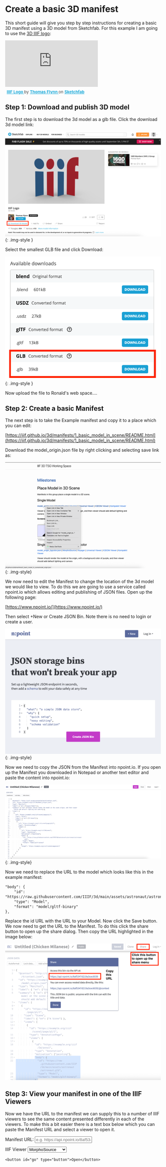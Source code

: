 <style>
  .img-style {
    width: 70%;
    display: block;
    margin: 1rem auto;
    max-width: 100%;
    height: auto;
    box-shadow: 0 12px 28px rgba(0,0,0,.18), 0 2px 8px rgba(0,0,0,.12);
    border-radius: 8px;
  }
</style>

# Create a basic 3D manifest 

This short guide will give you step by step instructions for creating a basic 3D manifest using a 3D model from Sketchfab. For this example I am going to use the [3D IIIF logo](https://skfb.ly/6SWEH):

<div class="sketchfab-embed-wrapper"> <iframe title="IIIF Logo" frameborder="0" allowfullscreen mozallowfullscreen="true" webkitallowfullscreen="true" allow="autoplay; fullscreen; xr-spatial-tracking" xr-spatial-tracking execution-while-out-of-viewport execution-while-not-rendered web-share src="https://sketchfab.com/models/5202e71e7b814fdb988a2b4cc070c370/embed"> </iframe> <p style="font-size: 13px; font-weight: normal; margin: 5px; color: #4A4A4A;"> <a href="https://sketchfab.com/3d-models/iiif-logo-5202e71e7b814fdb988a2b4cc070c370?utm_medium=embed&utm_campaign=share-popup&utm_content=5202e71e7b814fdb988a2b4cc070c370" target="_blank" rel="nofollow" style="font-weight: bold; color: #1CAAD9;"> IIIF Logo </a> by <a href="https://sketchfab.com/nebulousflynn?utm_medium=embed&utm_campaign=share-popup&utm_content=5202e71e7b814fdb988a2b4cc070c370" target="_blank" rel="nofollow" style="font-weight: bold; color: #1CAAD9;"> Thomas Flynn </a> on <a href="https://sketchfab.com?utm_medium=embed&utm_campaign=share-popup&utm_content=5202e71e7b814fdb988a2b4cc070c370" target="_blank" rel="nofollow" style="font-weight: bold; color: #1CAAD9;">Sketchfab</a></p></div>

## Step 1: Download and publish 3D model

The first step is to download the 3d model as a glb file. Click the download 3d model link:

![Click download 3d model](imgs/download.png){: .img-style }

Select the smallest GLB file and click Download:

![Select smallest GLB](imgs/select_glb.png){: .img-style }

Now upload the file to Ronald's web space....

## Step 2: Create a basic Manifest

The next step is to take the Example manifest and copy it to a place which you can edit:

[https://iiif.github.io/3d/manifests/1_basic_model_in_scene/README.html](https://iiif.github.io/3d/manifests/1_basic_model_in_scene/README.html)

Download the model_origin.json file by right clicking and selecting save link as:

![Save manifest](imgs/save_manifest.png){: .img-style}

We now need to edit the Manifest to change the location of the 3d model we would like to view. To do this we are going to use a service called npoint.io which allows editing and publishing of JSON files. Open up the following page:

[https://www.npoint.io/](https://www.npoint.io/)

Then select +New or Create JSON Bin. Note there is no need to login or create a user. 

![Create new JSON object using npoint.io](imgs/npoint.png){: .img-style}

Now we need to copy the JSON from the Manifest into npoint.io. If you open up the Manifest you downloaded in Notepad or another text editor and paste the content into npoint.io:

![Npoint.io showing the Manifest json](imgs/npoint-json.png){: .img-style}

Now we need to replace the URL to the model which looks like this in the example manifest:

```
"body": {
    "id": "https://raw.githubusercontent.com/IIIF/3d/main/assets/astronaut/astronaut.glb",
    "type": "Model",
    "format": "model/gltf-binary"
},
```

Replace the id URL with the URL to your Model. Now click the Save button. We now need to get the URL to the Manifest. To do this click the share button to open up the share dialog. Then copy the URL highlighted in the image below:

![Click share button then copy the API URL](imgs/npoint-share.png)


## Step 3: View your manifest in one of the IIIF Viewers

Now we have the URL to the manifest we can supply this to a number of IIIF viewers to see the same content presented differently in each of the viewers. To make this a bit easier there is a text box below which you can paste the Manifest URL and select a viewer to open it. 

<div class="row">
    <label for="text">Manifest URL:</label>
    <input id="text" type="text" placeholder="e.g. https://api.npoint.io/8af5347d219a3cec6039" />
  </div>

  <div class="row" style="margin-top:.75rem;">
    <label for="dest">IIIF Viewer</label>
    <select id="dest">
      <!-- Append as query: ?q=TEXT -->
      <option value="https://www.morphosource.org/uv/uv.html#" data-mode="query" data-param="manifest">
         MorphoSource
      </option>
      <!-- Append as path: /wiki/TEXT -->
      <option value="https://smithsonian.github.io/voyager-dev/iiif/iiif_demo" data-mode="query" data-param="document">
        Voyager
      </option>
      <!-- Another path example: /users/TEXT -->
      <option value="https://uv-v4.netlify.app/#"  data-mode="query" data-param="manifest">
        Universal Viewer 
      </option>
      <option value="https://spri-open-resources.s3.us-east-2.amazonaws.com/iiif3dtsg/manifest/index.html#" data-mode="query" data-param="manifest">
        X3DOM Viewer
      </option>
      <option value="https://blacklodge.hki.uni-koeln.de/viewer/?locale=en&standalone=true"  data-mode="query" data-param="manifest">
        Kompakkt Viewer
      </option>
    </select>

    <button id="go" type="button">Open</button>
  </div>

  <script>
    const $ = (id) => document.getElementById(id);

    $("go").addEventListener("click", () => {
      const input = $("text").value.trim();
      const sel   = $("dest");
      const base  = sel.value;
      const mode  = sel.options[sel.selectedIndex].dataset.mode;
      const param = sel.options[sel.selectedIndex].dataset.param || "q";

      // Build the final URL
      let urlStr;
      try {
        const u = new URL(base, window.location.href); // supports absolute or relative base

        if (mode === "path") {
          // Ensure exactly one trailing slash before appending, then encode the segment
          const needsSlash = u.pathname.endsWith("/") ? "" : "/";
          u.pathname = u.pathname + needsSlash + encodeURIComponent(input);
        } else {
          // Query mode (e.g., ?q=TEXT). If input empty, we still open base.
          if (input) u.searchParams.set(param, input);
        }

        urlStr = u.toString();
      } catch (e) {
        // Fallback if base isn't a valid URL for some reason
        urlStr = base + encodeURIComponent(input);
      }

      // Open in a new tab/window safely
      window.open(urlStr, "_blank", "noopener,noreferrer");
    });
  </script>